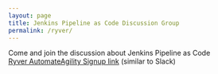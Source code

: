 ```yaml
---
layout: page
title: Jenkins Pipeline as Code Discussion Group
permalink: /ryver/
---
```


Come and join the discussion about Jenkins Pipeline as Code<br>
[Ryver AutomateAgility Signup link](https://automateagility.ryver.com/application/signup/members/oPhnw8cArnuNZbL) (similar to Slack)
